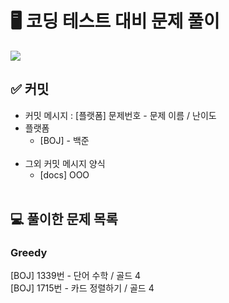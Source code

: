 # 🖥️ 코딩 테스트 대비 문제 풀이

<img src="https://img.shields.io/badge/Java-007396?style=flat&logo=OpenJDK&logoColor=white"/>
<br/>

## ✅ 커밋

- 커밋 메시지 : [플랫폼] 문제번호 - 문제 이름 / 난이도
- 플랫폼
  - [BOJ] - 백준
<br/><br/>
- 그외 커밋 메시지 양식
  - [docs] OOO
<br/><br/>
## 💻 풀이한 문제 목록
### Greedy
[BOJ] 1339번 - 단어 수학 / 골드 4 <br/>
[BOJ] 1715번 - 카드 정렬하기 / 골드 4
